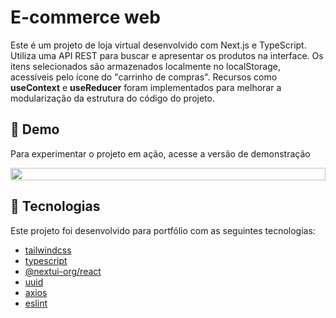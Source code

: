 # E-commerce web

Este é um projeto de loja virtual desenvolvido com Next.js e TypeScript. Utiliza uma API REST para buscar e apresentar os produtos na interface. Os itens selecionados são armazenados localmente no localStorage, acessíveis pelo ícone do "carrinho de compras". Recursos como <b>useContext</b> e <b>useReducer</b> foram implementados para melhorar a modularização da estrutura do código do projeto.

## 👀 Demo

Para experimentar o projeto em ação, acesse a versão de demonstração 

<div style="display: flex; justify-content: center">
<img src="https://raw.githubusercontent.com/augustocesarfmo/e-commerce-web/main/images/web-screenshot.png" width="100%">
</div>

## 🚀 Tecnologias

Este projeto foi desenvolvido para portfólio com as seguintes tecnologias:

- [tailwindcss](https://tailwindcss.com/)
- [typescript](https://www.typescriptlang.org/)
- [@nextui-org/react](https://nextui.org/)
- [uuid](https://www.npmjs.com/package/uuid)
- [axios](https://axios-http.com/docs/intro)
- [eslint ](https://eslint.org/)

